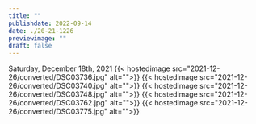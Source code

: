 ```yaml
---
title: ""
publishdate: 2022-09-14
date: ./20-21-1226
previewimage: ""
draft: false
---
```


Saturday, December 18th, 2021
{{< hostedimage src="2021-12-26/converted/DSC03736.jpg" alt="">}}
{{< hostedimage src="2021-12-26/converted/DSC03740.jpg" alt="">}}
{{< hostedimage src="2021-12-26/converted/DSC03748.jpg" alt="">}}
{{< hostedimage src="2021-12-26/converted/DSC03762.jpg" alt="">}}
{{< hostedimage src="2021-12-26/converted/DSC03775.jpg" alt="">}}
